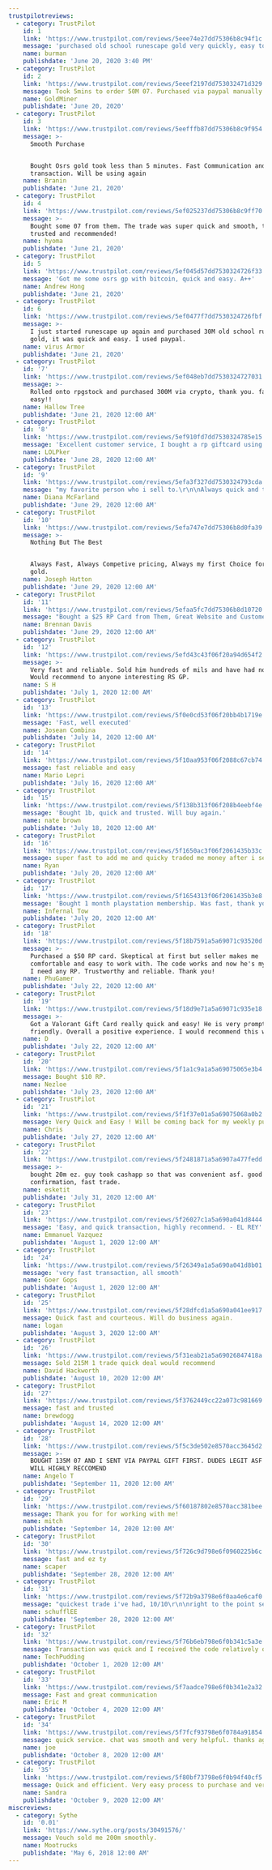 ```yaml
---
trustpilotreviews:
  - category: TrustPilot
    id: 1
    link: 'https://www.trustpilot.com/reviews/5eee74e27dd75306b8c94f1c'
    message: 'purchased old school runescape gold very quickly, easy to deal with'
    name: burman
    publishdate: 'June 20, 2020 3:40 PM'
  - category: TrustPilot
    id: 2
    link: 'https://www.trustpilot.com/reviews/5eeef2197dd753032471d329'
    message: Took 5mins to order 50M 07. Purchased via paypal manually.
    name: GoldMiner
    publishdate: 'June 20, 2020'
  - category: TrustPilot
    id: 3
    link: 'https://www.trustpilot.com/reviews/5eefffb87dd75306b8c9f954'
    message: >-
      Smooth Purchase


      Bought Osrs gold took less than 5 minutes. Fast Communication and smooth
      transaction. Will be using again
    name: Branin
    publishdate: 'June 21, 2020'
  - category: TrustPilot
    id: 4
    link: 'https://www.trustpilot.com/reviews/5ef025237dd75306b8c9ff70'
    message: >-
      Bought some 07 from them. The trade was super quick and smooth, totally
      trusted and recommended!
    name: hyoma
    publishdate: 'June 21, 2020'
  - category: TrustPilot
    id: 5
    link: 'https://www.trustpilot.com/reviews/5ef045d57dd7530324726f33'
    message: 'Got me some osrs gp with bitcoin, quick and easy. A++'
    name: Andrew Hong
    publishdate: 'June 21, 2020'
  - category: TrustPilot
    id: 6
    link: 'https://www.trustpilot.com/reviews/5ef0477f7dd7530324726fbf'
    message: >-
      I just started runescape up again and purchased 30M old school runescape
      gold, it was quick and easy. I used paypal.
    name: virus Armor
    publishdate: 'June 21, 2020'
  - category: TrustPilot
    id: '7'
    link: 'https://www.trustpilot.com/reviews/5ef048eb7dd7530324727031'
    message: >-
      Rolled onto rpgstock and purchased 300M via crypto, thank you. fast and
      easy!!
    name: Hallow Tree
    publishdate: 'June 21, 2020 12:00 AM'
  - category: TrustPilot
    id: '8'
    link: 'https://www.trustpilot.com/reviews/5ef910fd7dd7530324785e15'
    message: 'Excellent customer service, I bought a rp giftcard using paypal.'
    name: LOLPker
    publishdate: 'June 28, 2020 12:00 AM'
  - category: TrustPilot
    id: '9'
    link: 'https://www.trustpilot.com/reviews/5efa3f327dd7530324793cda'
    message: "my favorite person who i sell to.\r\n\nAlways quick and trustworthy.\r\n\nhes my go to.\r\n\n\\- Diana"
    name: Diana McFarland
    publishdate: 'June 29, 2020 12:00 AM'
  - category: TrustPilot
    id: '10'
    link: 'https://www.trustpilot.com/reviews/5efa747e7dd75306b8d0fa39'
    message: >-
      Nothing But The Best


      Always Fast, Always Competive pricing, Always my first Choice for osrs
      gold.
    name: Joseph Hutton
    publishdate: 'June 29, 2020 12:00 AM'
  - category: TrustPilot
    id: '11'
    link: 'https://www.trustpilot.com/reviews/5efaa5fc7dd75306b8d10720'
    message: "Bought a $25 RP Card from Them, Great Website and Customer Services.. Would Highly Recommend!\r\n\n\r\n\n100/10!!!!"
    name: Brennan Davis
    publishdate: 'June 29, 2020 12:00 AM'
  - category: TrustPilot
    id: '12'
    link: 'https://www.trustpilot.com/reviews/5efd43c43f06f20a94d654f2'
    message: >-
      Very fast and reliable. Sold him hundreds of mils and have had no issues.
      Would recommend to anyone interesting RS GP.
    name: S H
    publishdate: 'July 1, 2020 12:00 AM'
  - category: TrustPilot
    id: '13'
    link: 'https://www.trustpilot.com/reviews/5f0e0cd53f06f20bb4b1719e'
    message: 'Fast, well executed'
    name: Josean Combina
    publishdate: 'July 14, 2020 12:00 AM'
  - category: TrustPilot
    id: '14'
    link: 'https://www.trustpilot.com/reviews/5f10aa953f06f2088c67cb74'
    message: fast reliable and easy
    name: Mario Lepri
    publishdate: 'July 16, 2020 12:00 AM'
  - category: TrustPilot
    id: '15'
    link: 'https://www.trustpilot.com/reviews/5f138b313f06f208b4eebf4e'
    message: 'Bought 1b, quick and trusted. Will buy again.'
    name: nate brown
    publishdate: 'July 18, 2020 12:00 AM'
  - category: TrustPilot
    id: '16'
    link: 'https://www.trustpilot.com/reviews/5f1650ac3f06f2061435b33c'
    message: super fast to add me and quicky traded me money after i sent!
    name: Ryan
    publishdate: 'July 20, 2020 12:00 AM'
  - category: TrustPilot
    id: '17'
    link: 'https://www.trustpilot.com/reviews/5f1654313f06f2061435b3e8'
    message: 'Bought 1 month playstation membership. Was fast, thank you!'
    name: Infernal Tow
    publishdate: 'July 20, 2020 12:00 AM'
  - category: TrustPilot
    id: '18'
    link: 'https://www.trustpilot.com/reviews/5f18b7591a5a69071c93520d'
    message: >-
      Purchased a $50 RP card. Skeptical at first but seller makes me
      comfortable and easy to work with. The code works and now he's my go-to if
      I need any RP. Trustworthy and reliable. Thank you!
    name: PhuGamer
    publishdate: 'July 22, 2020 12:00 AM'
  - category: TrustPilot
    id: '19'
    link: 'https://www.trustpilot.com/reviews/5f18d9e71a5a69071c935e18'
    message: >-
      Got a Valorant Gift Card really quick and easy! He is very prompt and
      friendly. Overall a positive experience. I would recommend this website.
    name: D
    publishdate: 'July 22, 2020 12:00 AM'
  - category: TrustPilot
    id: '20'
    link: 'https://www.trustpilot.com/reviews/5f1a1c9a1a5a69075065e3b4'
    message: Bought $10 RP.
    name: Nezloe
    publishdate: 'July 23, 2020 12:00 AM'
  - category: TrustPilot
    id: '21'
    link: 'https://www.trustpilot.com/reviews/5f1f37e01a5a69075068a0b2'
    message: Very Quick and Easy ! Will be coming back for my weekly purchases ! Thanks
    name: Chris
    publishdate: 'July 27, 2020 12:00 AM'
  - category: TrustPilot
    id: '22'
    link: 'https://www.trustpilot.com/reviews/5f2481871a5a6907a477fedd'
    message: >-
      bought 20m ez. guy took cashapp so that was convenient asf. good
      confirmation, fast trade.
    name: esketit
    publishdate: 'July 31, 2020 12:00 AM'
  - category: TrustPilot
    id: '23'
    link: 'https://www.trustpilot.com/reviews/5f26027c1a5a690a041d8444'
    message: 'Easy, and quick transaction, highly recommend. - EL REY'
    name: Emmanuel Vazquez
    publishdate: 'August 1, 2020 12:00 AM'
  - category: TrustPilot
    id: '24'
    link: 'https://www.trustpilot.com/reviews/5f26349a1a5a690a041d8b01'
    message: 'very fast transaction, all smooth'
    name: Goer Gops
    publishdate: 'August 1, 2020 12:00 AM'
  - category: TrustPilot
    id: '25'
    link: 'https://www.trustpilot.com/reviews/5f28dfcd1a5a690a041ee917'
    message: Quick fast and courteous. Will do business again.
    name: logan
    publishdate: 'August 3, 2020 12:00 AM'
  - category: TrustPilot
    id: '26'
    link: 'https://www.trustpilot.com/reviews/5f31eab21a5a69026847418a'
    message: Sold 215M 1 trade quick deal would recommend
    name: David Hackworth
    publishdate: 'August 10, 2020 12:00 AM'
  - category: TrustPilot
    id: '27'
    link: 'https://www.trustpilot.com/reviews/5f3762449cc22a073c981669'
    message: fast and trusted
    name: brewdogg
    publishdate: 'August 14, 2020 12:00 AM'
  - category: TrustPilot
    id: '28'
    link: 'https://www.trustpilot.com/reviews/5f5c3de502e8570acc3645d2'
    message: >-
      BOUGHT 135M 07 AND I SENT VIA PAYPAL GIFT FIRST. DUDES LEGIT ASF!!!!!!
      WILL HIGHLY RECCOMEND
    name: Angelo T
    publishdate: 'September 11, 2020 12:00 AM'
  - category: TrustPilot
    id: '29'
    link: 'https://www.trustpilot.com/reviews/5f60187802e8570acc381bee'
    message: Thank you for for working with me!
    name: mitch
    publishdate: 'September 14, 2020 12:00 AM'
  - category: TrustPilot
    id: '30'
    link: 'https://www.trustpilot.com/reviews/5f726c9d798e6f0960225b6c'
    message: fast and ez ty
    name: scaper
    publishdate: 'September 28, 2020 12:00 AM'
  - category: TrustPilot
    id: '31'
    link: 'https://www.trustpilot.com/reviews/5f72b9a3798e6f0aa4e6caf0'
    message: "quickest trade i've had, 10/10\r\n\nright to the point send money get gold!!"
    name: schufflEE
    publishdate: 'September 28, 2020 12:00 AM'
  - category: TrustPilot
    id: '32'
    link: 'https://www.trustpilot.com/reviews/5f76b6eb798e6f0b341c5a3e'
    message: Transaction was quick and I received the code relatively quickly.
    name: TechPudding
    publishdate: 'October 1, 2020 12:00 AM'
  - category: TrustPilot
    id: '33'
    link: 'https://www.trustpilot.com/reviews/5f7aadce798e6f0b341e2a32'
    message: Fast and great communication
    name: Eric M
    publishdate: 'October 4, 2020 12:00 AM'
  - category: TrustPilot
    id: '34'
    link: 'https://www.trustpilot.com/reviews/5f7fcf93798e6f0784a91854'
    message: quick service. chat was smooth and very helpful. thanks again
    name: joe
    publishdate: 'October 8, 2020 12:00 AM'
  - category: TrustPilot
    id: '35'
    link: 'https://www.trustpilot.com/reviews/5f80bf73798e6f0b94f40cf5'
    message: Quick and efficient. Very easy process to purchase and very helpful staff.
    name: Sandra
    publishdate: 'October 9, 2020 12:00 AM'
miscreviews:
  - category: Sythe
    id: '0.01'
    link: 'https://www.sythe.org/posts/30491576/'
    message: Vouch sold me 200m smoothly.
    name: Mootrucks
    publishdate: 'May 6, 2018 12:00 AM'
---
```


